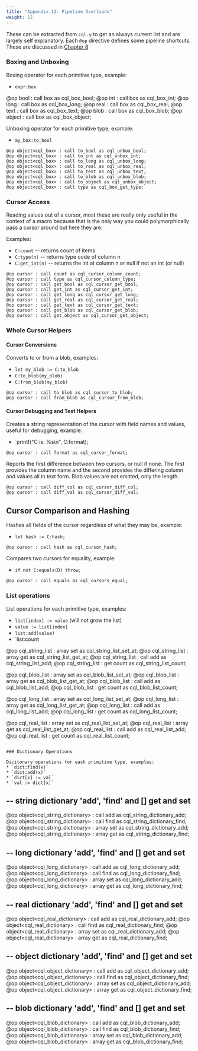 ```yaml
---
title: "Appendix 12: Pipeline Overloads"
weight: 12
---
```

<!---
-- Copyright (c) Meta Platforms, Inc. and affiliates.
--
-- This source code is licensed under the MIT license found in the
-- LICENSE file in the root directory of this source tree.
-->

These can be extracted from `cql.y` to get an always current list and are largely self explanatory.
Each `@op` directive defines some pipeline shortcuts. These are discussed in [Chapter 8](../08_functions.md)

### Boxing and Unboxing

Boxing operator for each primitive type, example:
  * `expr:box`

@op bool : call box as cql_box_bool;
@op int  : call box as cql_box_int;
@op long : call box as cql_box_long;
@op real : call box as cql_box_real;
@op text : call box as cql_box_text;
@op blob : call box as cql_box_blob;
@op object : call box as cql_box_object;

Unboxing operator for each primitive type, example:
* `my_box:to_bool`

```
@op object<cql_box> : call to_bool as cql_unbox_bool;
@op object<cql_box> : call to_int as cql_unbox_int;
@op object<cql_box> : call to_long as cql_unbox_long;
@op object<cql_box> : call to_real as cql_unbox_real;
@op object<cql_box> : call to_text as cql_unbox_text;
@op object<cql_box> : call to_blob as cql_unbox_blob;
@op object<cql_box> : call to_object as cql_unbox_object;
@op object<cql_box> : call type as cql_box_get_type;
```

### Cursor Access

Reading values out of a cursor, most these are really only useful in the context of a macro
because that is the only way you could polymorphically pass a cursor around but here they are.

Examples:
* `C:count` -- returns count of items
* `C:type(n)` -- returns type code of column n
* `C:get_int(n)` -- returns the int at column n or null if not an int (or null)

```
@op cursor : call count as cql_cursor_column_count;
@op cursor : call type as cql_cursor_column_type;
@op cursor : call get_bool as cql_cursor_get_bool;
@op cursor : call get_int as cql_cursor_get_int;
@op cursor : call get_long as cql_cursor_get_long;
@op cursor : call get_real as cql_cursor_get_real;
@op cursor : call get_text as cql_cursor_get_text;
@op cursor : call get_blob as cql_cursor_get_blob;
@op cursor : call get_object as cql_cursor_get_object;
```

### Whole Cursor Helpers

#### Cursor Conversions

Converts to or from a blob, examples:

* `let my_blob := C:to_blob`
* `C:to_blob(my_blob)`
* `C:from_blob(my_blob)`

```
@op cursor : call to_blob as cql_cursor_to_blob;
@op cursor : call from_blob as cql_cursor_from_blob;
```

#### Cursor Debugging and Test Helpers

Creates a string representation of the cursor with field names and values, useful for debugging, example:
* `printf("C is: %s\n", C:format);

```
@op cursor : call format as cql_cursor_format;
```

Reports the first difference between two cursors, or null if none.  The first
provides the column name and the second provides the differing column and values
all in text form.  Blob values are not emitted, only the length.

```
@op cursor : call diff_col as cql_cursor_diff_col;
@op cursor : call diff_val as cql_cursor_diff_val;
```

## Cursor Comparison and Hashing

Hashes all fields of the cursor regardless of what they may be, example:
* `let hash := C:hash;`

```
@op cursor : call hash as cql_cursor_hash;
```

Compares two cursors for equality, example:
* `if not C:equals(D) throw;`

```
@op cursor : call equals as cql_cursors_equal;
```

### List operations

List operations for each primitive type, examples:
* `list[index] := value` (will not grow the list)
* `value := list[index]`
* `list:add(value)`
* `list:count

@op cql_string_list : array set as cql_string_list_set_at;
@op cql_string_list : array get as cql_string_list_get_at;
@op cql_string_list : call add as cql_string_list_add;
@op cql_string_list : get count as cql_string_list_count;

@op cql_blob_list : array set as cql_blob_list_set_at;
@op cql_blob_list : array get as cql_blob_list_get_at;
@op cql_blob_list : call add as cql_blob_list_add;
@op cql_blob_list : get count as cql_blob_list_count;

@op cql_long_list : array set as cql_long_list_set_at;
@op cql_long_list : array get as cql_long_list_get_at;
@op cql_long_list : call add as cql_long_list_add;
@op cql_long_list : get count as cql_long_list_count;

@op cql_real_list : array set as cql_real_list_set_at;
@op cql_real_list : array get as cql_real_list_get_at;
@op cql_real_list : call add as cql_real_list_add;
@op cql_real_list : get count as cql_real_list_count;
```

### Dictionary Operations

Dicitonary operations for each primitive type, examples:
* `dict:find(x)`
* `dict:add(x)`
* `dict[x] := val`
* `val := dict[x]`

```
-- string dictionary 'add', 'find' and [] get and set
--
@op object<cql_string_dictionary> : call add as cql_string_dictionary_add;
@op object<cql_string_dictionary> : call find as cql_string_dictionary_find;
@op object<cql_string_dictionary> : array set as cql_string_dictionary_add;
@op object<cql_string_dictionary> : array get as cql_string_dictionary_find;

-- long dictionary 'add', 'find' and [] get and set
--
@op object<cql_long_dictionary> : call add as cql_long_dictionary_add;
@op object<cql_long_dictionary> : call find as cql_long_dictionary_find;
@op object<cql_long_dictionary> : array set as cql_long_dictionary_add;
@op object<cql_long_dictionary> : array get as cql_long_dictionary_find;

-- real dictionary 'add', 'find' and [] get and set
--
@op object<cql_real_dictionary> : call add as cql_real_dictionary_add;
@op object<cql_real_dictionary> : call find as cql_real_dictionary_find;
@op object<cql_real_dictionary> : array set as cql_real_dictionary_add;
@op object<cql_real_dictionary> : array get as cql_real_dictionary_find;

-- object dictionary 'add', 'find' and [] get and set
--
@op object<cql_object_dictionary> : call add as cql_object_dictionary_add;
@op object<cql_object_dictionary> : call find as cql_object_dictionary_find;
@op object<cql_object_dictionary> : array set as cql_object_dictionary_add;
@op object<cql_object_dictionary> : array get as cql_object_dictionary_find;

-- blob dictionary 'add', 'find' and [] get and set
--
@op object<cql_blob_dictionary> : call add as cql_blob_dictionary_add;
@op object<cql_blob_dictionary> : call find as cql_blob_dictionary_find;
@op object<cql_blob_dictionary> : array set as cql_blob_dictionary_add;
@op object<cql_blob_dictionary> : array get as cql_blob_dictionary_find;
```

